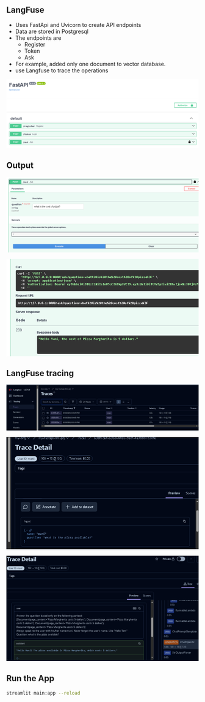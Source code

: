 ## LangFuse
- Uses FastApi and Uvicorn to create API endpoints
- Data are stored in Postgresql
- The endpoints are
  - Register
  - Token
  - Ask
- For example, added only one document to vector database.
- use Langfuse to trace the operations

![alt text](image.png)

## Output
![alt text](image-1.png)

![alt text](image-2.png)

## LangFuse tracing
![alt text](image-3.png)

![alt text](image-4.png)

![alt text](image-5.png)

## Run the App

```bash
streamlit main:app --reload
```
